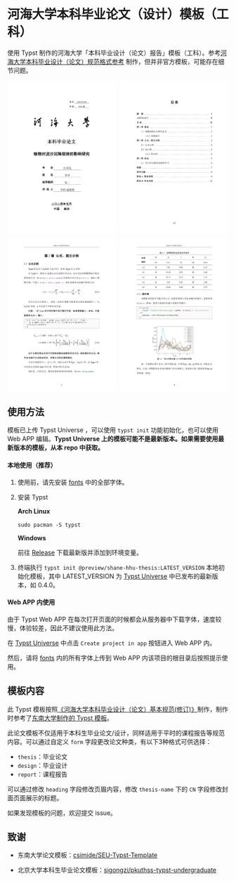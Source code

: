 # 河海大学本科毕业论文（设计）模板（工科）

使用 Typst 制作的河海大学「本科毕业设计（论文）报告」模板（工科）。参考[河海大学本科毕业设计（论文）规范格式参考](https://bylw.hhu.edu.cn/UpLoadFile/83cd5f1169974a0db06d865c7ee11af4.pdf) 制作，但并非官方模板，可能存在细节问题。

<p align="center">
  <div style="display: flex; flex-wrap: wrap; justify-content: space-between; gap: 10px">
    <!-- 每行两个图片，宽度计算为 (50% - 间隙补偿) -->
    <img src="./demo_images/title.jpg" style="width: calc(50% - 5px);" />
    <img src="./demo_images/outline.jpg" style="width: calc(50% - 5px);" />
    <img src="./demo_images/math.jpg" style="width: calc(50% - 5px);" />
    <img src="./demo_images/pic.jpg" style="width: calc(50% - 5px);" />
  </div>
</p>

## 使用方法

模板已上传 Typst Universe ，可以使用 `typst init` 功能初始化，也可以使用 Web APP 编辑。**Typst Universe 上的模板可能不是最新版本。如果需要使用最新版本的模板，从本 repo 中获取。**

#### 本地使用（推荐）

1. 使用前，请先安装 [fonts](https://github.com/shaneworld/Dots/tree/master/fonts) 中的全部字体。

2. 安装 Typst

    **Arch Linux**

    ```shell
    sudo pacman -S typst
    ```

    **Windows**

    前往 [Release](https://github.com/typst/typst/releases/) 下载最新版并添加到环境变量。

3. 终端执行 `typst init @preview/shane-hhu-thesis:LATEST_VERSION` 本地初始化模板，其中 LATEST_VERSION 为 [Typst Universe](https://typst.app/universe/package/shane-hhu-thesis) 中已发布的最新版本，如 0.4.0。

#### Web APP 内使用

由于 Typst Web APP 在每次打开页面的时候都会从服务器中下载字体，速度较慢，体验较差，因此不建议使用此方法。

在 [Typst Universe](https://typst.app/universe/package/shane-hhu-thesis) 中点击 `Create project in app` 按钮进入 Web APP 内。

然后，请将 [fonts](https://github.com/shaneworld/Dots/tree/master/fonts) 内的所有字体上传到 Web APP 内该项目的根目录后按照提示使用。

## 模板内容

此 Typst 模板按照[《河海大学本科毕业设计（论文）基本规范(修订)》](https://bylw.hhu.edu.cn/UpLoadFile/83cd5f1169974a0db06d865c7ee11af4.pdf)制作，制作时参考了[东南大学制作的 Typst 模板](https://github.com/csimide/SEU-Typst-Template)。

此论文模板不仅适用于本科生毕业论文/设计，同样适用于平时的课程报告等规范内容。可以通过自定义 `form` 字段更改论文种类，有以下3种格式可供选择：

- `thesis`：毕业论文
- `design`：毕业设计
- `report`：课程报告

可以通过修改 `heading` 字段修改页眉内容，修改 `thesis-name` 下的 `CN` 字段修改封面页面展示的标题。

如果发现模板的问题，欢迎提交 issue。

## 致谢

- 东南大学论文模板：[csimide/SEU-Typst-Template](https://github.com/csimide/SEU-Typst-Template)

- 北京大学本科生毕业论文模板：[sigongzi/pkuthss-typst-undergraduate](https://github.com/sigongzi/pkuthss-typst-undergraduate)
